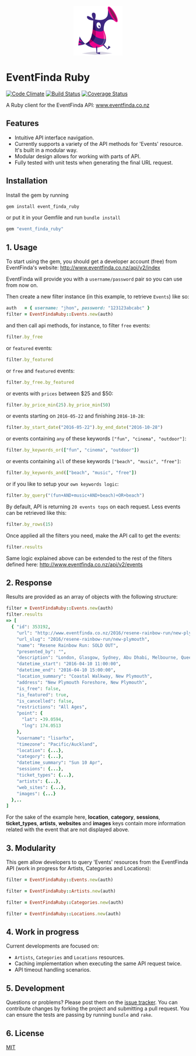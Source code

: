 <div align="center">
  <a href="https://github.com/juanroldan1989/event_finda_ruby"><img width="136" src="https://github.com/juanroldan1989/event_finda_ruby/raw/master/icons/icon.png" alt="eventfinda ruby logo" /></a>
</div>

# EventFinda Ruby
[![Code Climate](https://codeclimate.com/github/juanroldan1989/event_finda_ruby/badges/gpa.svg)](https://codeclimate.com/github/juanroldan1989/event_finda_ruby)
[![Build Status](https://travis-ci.org/juanroldan1989/event_finda_ruby.svg?branch=master)](https://travis-ci.org/juanroldan1989/event_finda_ruby)
[![Coverage Status](https://coveralls.io/repos/github/juanroldan1989/event_finda_ruby/badge.svg?branch=master)](https://coveralls.io/github/juanroldan1989/event_finda_ruby?branch=master)

A Ruby client for the EventFinda API: www.eventfinda.co.nz

## Features

* Intuitive API interface navigation.
* Currently supports a variety of the API methods for 'Events' resource. It's built in a modular way.
* Modular design allows for working with parts of API.
* Fully tested with unit tests when generating the final URL request.

## Installation

Install the gem by running

```ruby
gem install event_finda_ruby
```

or put it in your Gemfile and run `bundle install`

```ruby
gem "event_finda_ruby"
```

## 1. Usage

To start using the gem, you should get a developer account (free) from EventFinda's website: http://www.eventfinda.co.nz/api/v2/index

EventFinda will provide you with a `username/password` pair so you can use from now on.

Then create a new filter instance (in this example, to retrieve `Events`) like so:

```ruby
auth   = { username: "jhon", password: "123123abcabc" }
filter = EventFindaRuby::Events.new(auth)
```

and then call api methods, for instance, to filter `free` events:

```ruby
filter.by_free
```

or `featured` events:

```ruby
filter.by_featured
```

or `free` and `featured` events:

```ruby
filter.by_free.by_featured
```

or events with `prices` between $25 and $50:

```ruby
filter.by_price_min(25).by_price_min(50)
```

or events starting on `2016-05-22` and finishing `2016-10-28`:

```ruby
filter.by_start_date("2016-05-22").by_end_date("2016-10-28")
```

or events containing `any` of these keywords `["fun", "cinema", "outdoor"]`:

```ruby
filter.by_keywords_or(["fun", "cinema", "outdoor"])
```

or events containing `all` of these keywords `["beach", "music", "free"]`:

```ruby
filter.by_keywords_and(["beach", "music", "free"])
```

or if you like to setup your `own keywords logic`:

```ruby
filter.by_query("(fun+AND+music+AND+beach)+OR+beach")
```

By default, API is returning `20 events tops` on each request. Less events can be retrieved like this:

```ruby
filter.by_rows(15)
```

Once applied all the filters you need, make the API call to get the events:

```ruby
filter.results
```

Same logic explained above can be extended to the rest of the filters defined here: http://www.eventfinda.co.nz/api/v2/events

## 2. Response
Results are provided as an array of objects with the following structure:

```ruby
filter = EventFindaRuby::Events.new(auth)
filter.results
=> [
  { "id": 353192,
    "url": "http://www.eventfinda.co.nz/2016/resene-rainbow-run/new-plymouth",
    "url_slug": "2016/resene-rainbow-run/new-plymouth",
    "name": "Resene Rainbow Run: SOLD OUT",
    "presented_by": "",
    "description": "London, Glasgow, Sydney, Abu Dhabi, Melbourne, Queenstown, and now Taranaki! There's nothing else like it in Taranaki! Get together with your friends, family and colleagues to participate in Taranaki’s first ever ...",
    "datetime_start": "2016-04-10 11:00:00",
    "datetime_end": "2016-04-10 15:00:00",
    "location_summary": "Coastal Walkway, New Plymouth",
    "address": "New Plymouth Foreshore, New Plymouth",
    "is_free": false,
    "is_featured": true,
    "is_cancelled": false,
    "restrictions": "All Ages",
    "point": {
      "lat": -39.0594,
      "lng": 174.0513
    },
    "username": "lisarhx",
    "timezone": "Pacific/Auckland",
    "location": {...},
    "category": {...},
    "datetime_summary": "Sun 10 Apr",
    "sessions": {...},
    "ticket_types": {...},
    "artists": {...},
    "web_sites": {...},
    "images": {...}
  },..
]
```

For the sake of the example here, **location**, **category**, **sessions**, **ticket_types**, **artists**, **websites** and **images** keys contain more information related with the event that are not displayed above.

## 3. Modularity

This gem allow developers to query 'Events' resources from the EventFinda API (work in progress for Artists, Categories and Locations):

```ruby
filter = EventFindaRuby::Events.new(auth)
```

```ruby
filter = EventFindaRuby::Artists.new(auth)
```

```ruby
filter = EventFindaRuby::Categories.new(auth)
```

```ruby
filter = EventFindaRuby::Locations.new(auth)
```

## 4. Work in progress

Current developments are focused on:

- `Artists`, `Categories` and `Locations` resources.
- Caching implementation when executing the same API request twice.
- API timeout handling scenarios.

## 5. Development

Questions or problems? Please post them on the [issue tracker](https://github.com/juanroldan1989/event_finda_ruby/github/issues). You can contribute changes by forking the project and submitting a pull request. You can ensure the tests are passing by running `bundle` and `rake`.

## 6. License

[MIT](http://opensource.org/licenses/MIT)
